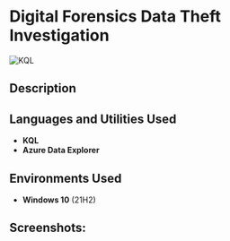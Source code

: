 # Digital Forensics Data Theft Investigation
![KQL](https://img.shields.io/badge/KQL-red)


<h2>Description</h2>

<h2>Languages and Utilities Used</h2>

- <b>KQL</b>
- <b>Azure Data Explorer</b> 

<h2>Environments Used </h2>

- <b>Windows 10</b> (21H2)

<h2>Screenshots:</h2>

